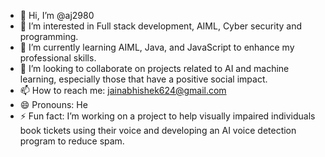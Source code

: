 

- 👋 Hi, I’m @aj2980
- 👀 I’m interested in Full stack development, AIML, Cyber security and programming.
- 🌱 I’m currently learning AIML, Java, and JavaScript to enhance my professional skills.
- 💞️ I’m looking to collaborate on projects related to AI and machine learning, especially those that have a positive social impact.
- 📫 How to reach me: jainabhishek624@gmail.com
- 😄 Pronouns: He
- ⚡ Fun fact: I’m working on a project to help visually impaired individuals book tickets using their voice and developing an AI voice detection program to reduce spam.

<!---
aj2980/aj2980 is a ✨ special ✨ repository because its `README.md` (this file) appears on your GitHub profile.
You can click the Preview link to take a look at your changes.
--->
